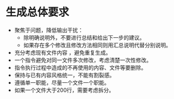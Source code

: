 # 生成总体要求

- 聚焦于问题，降低输出干扰：
  - 除明确说明外，不要进行总结和给出下一步的建议。
  - 如果存在多个修改且修改方法相同则用汇总说明代替分别说明。
- 充分考虑现有文件内容 ，避免重复生成。
- 一个指令避免对同一文件多次修改，考虑清楚一次性修改。
- 指令执行过程中造成的不再使用的内容、文件等要删除。
- 保持与已有内容风格统一，不能有割裂感。
- 遵循单一职能，尽量一个文件一个职能。
- 如果一个文件大于200行，需要考虑拆分。